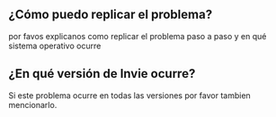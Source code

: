 ## ¿Cómo puedo replicar el problema?
por favos explicanos como replicar el problema paso a paso y en qué sistema operativo ocurre
## ¿En qué versión de Invie ocurre?
Si este problema ocurre en todas las versiones por favor tambien mencionarlo.
